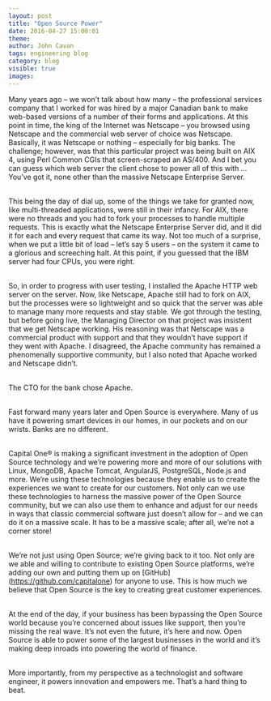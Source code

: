 ```yaml
---
layout: post
title: "Open Source Power"
date: 2016-04-27 15:00:01
theme:
author: John Cavan
tags: engineering blog
category: blog
visible: true
images:
---
```

Many years ago – we won’t talk about how many – the professional services company that I worked for was hired by a major Canadian bank to make web-based versions of a number of their forms and applications. At this point in time, the king of the Internet was Netscape – you browsed using Netscape and the commercial web server of choice was Netscape. Basically, it was Netscape or nothing – especially for big banks. The challenge; however, was that this particular project was being built on AIX 4, using Perl Common CGIs that screen-scraped an AS/400. And I bet you can guess which web server the client chose to power all of this with ... You’ve got it, none other than the massive Netscape Enterprise Server.
<br/><br/>

<!--more-->

This being the day of dial up, some of the things we take for granted now, like multi-threaded applications, were still in their infancy. For AIX, there were no threads and you had to fork your processes to handle multiple requests. This is exactly what the Netscape Enterprise Server did, and it did it for each and every request that came its way. Not too much of a surprise, when we put a little bit of load – let’s say 5 users – on the system it came to a glorious and screeching halt. At this point, if you guessed that the IBM server had four CPUs, you were right.
<br/><br/>

So, in order to progress with user testing, I installed the Apache HTTP web server on the server. Now, like Netscape, Apache still had to fork on AIX, but the processes were so lightweight and so quick that the server was able to manage many more requests and stay stable. We got through the testing, but before going live, the Managing Director on that project was insistent that we get Netscape working. His reasoning was that Netscape was a commercial product with support and that they wouldn’t have support if they went with Apache. I disagreed, the Apache community has remained a phenomenally supportive community, but I also noted that Apache worked and Netscape didn’t.
<br/><br/>

The CTO for the bank chose Apache.
<br/><br/>

Fast forward many years later and Open Source is everywhere. Many of us have it powering smart devices in our homes, in our pockets and on our wrists. Banks are no different.
<br/><br/>

Capital One® is making a significant investment in the adoption of Open Source technology and we’re powering more and more of our solutions with Linux, MongoDB, Apache Tomcat, AngularJS, PostgreSQL, Node.js and more. We’re using these technologies because they enable us to create the experiences we want to create for our customers. Not only can we use these technologies to harness the massive power of the Open Source community, but we can also use them to enhance and adjust for our needs in ways that classic commercial software just doesn’t allow for – and we can do it on a massive scale. It has to be a massive scale; after all, we’re not a corner store!
<br/><br/>

We’re not just using Open Source; we’re giving back to it too. Not only are we able and willing to contribute to existing Open Source platforms, we’re adding our own and putting them up on [GitHub] (https://github.com/capitalone) for anyone to use. This is how much we believe that Open Source is the key to creating great customer experiences.
<br/><br/>

At the end of the day, if your business has been bypassing the Open Source world because you’re concerned about issues like support, then you’re missing the real wave. It’s not even the future, it’s here and now. Open Source is able to power some of the largest businesses in the world and it’s making deep inroads into powering the world of finance.
<br/><br/>

More importantly, from my perspective as a technologist and software engineer, it powers innovation and empowers me. That’s a hard thing to beat.
<br/><br/>
